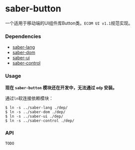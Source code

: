 saber-button
===

一个适用于移动端的UI组件库Button类。`ECOM UI v1.1`规范实现。

### Dependencies


+ [saber-lang](https://github.com/ecomfe/saber-lang)
+ [saber-dom](https://github.com/ecomfe/saber-dom)
+ [saber-ui](https://github.com/ecomfe/saber-ui)
+ [saber-control](https://github.com/ecomfe/saber-control)

### Usage

**现在 `saber-button` 模块还在开发中，无法通过 `edp` 安装。**

通过`ln`软连接依赖模块：

	$ ln -s ../saber-lang ./dep/
	$ ln -s ../saber-dom ./dep/
	$ ln -s ../saber-ui ./dep/
	$ ln -s ../saber-control ./dep/

### API
	TODO